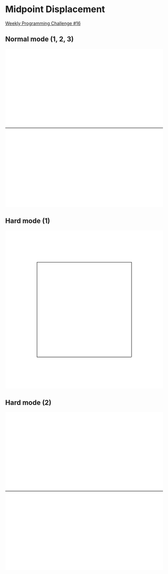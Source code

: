 # Midpoint Displacement

[Weekly Programming Challenge #16](http://weblog.jamisbuck.org/2016/11/12/weekly-programming-challenge-16.html)

## Normal mode (1, 2, 3)

![Animated gif of the midpoint displacement algorithm](images/output.gif)

## Hard mode (1)

![Animated gif of the midpoint displacement algorithm](images/square.gif)

## Hard mode (2)

![Animated gif of the midpoint displacement algorithm](images/perpendicular.gif)
